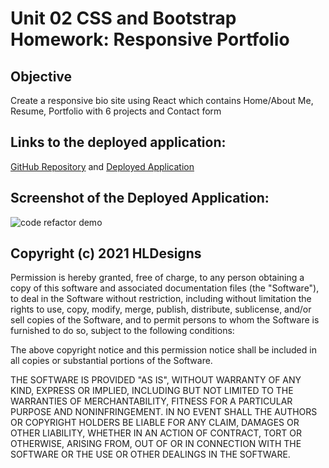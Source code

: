 # Unit 02 CSS and Bootstrap Homework: Responsive Portfolio

## Objective
Create a responsive bio site using React which contains Home/About Me, Resume, Portfolio with 6 projects and Contact form

## Links to the deployed application:
[GitHub Repository](https://github.com/hanhle1989/Bootstrap-Portfolio)
and [Deployed Application](https://hanhle1989.github.io/Bootstrap-Portfolio/index.html)


## Screenshot of the Deployed Application:
![code refactor demo](./pics/screenshot.jpg)


## Copyright (c) 2021 HLDesigns
Permission is hereby granted, free of charge, to any person obtaining a copy of this software and associated documentation files (the "Software"), to deal in the Software without restriction, including without limitation the rights to use, copy, modify, merge, publish, distribute, sublicense, and/or sell copies of the Software, and to permit persons to whom the Software is furnished to do so, subject to the following conditions:

The above copyright notice and this permission notice shall be included in all copies or substantial portions of the Software.

THE SOFTWARE IS PROVIDED "AS IS", WITHOUT WARRANTY OF ANY KIND, EXPRESS OR IMPLIED, INCLUDING BUT NOT LIMITED TO THE WARRANTIES OF MERCHANTABILITY, FITNESS FOR A PARTICULAR PURPOSE AND NONINFRINGEMENT. IN NO EVENT SHALL THE AUTHORS OR COPYRIGHT HOLDERS BE LIABLE FOR ANY CLAIM, DAMAGES OR OTHER LIABILITY, WHETHER IN AN ACTION OF CONTRACT, TORT OR OTHERWISE, ARISING FROM, OUT OF OR IN CONNECTION WITH THE SOFTWARE OR THE USE OR OTHER DEALINGS IN THE SOFTWARE.